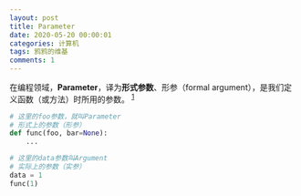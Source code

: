 ```yaml
---
layout: post
title: Parameter
date: 2020-05-20 00:00:01
categories: 计算机
tags: 鸦鸦的维基
comments: 1
---
```


在编程领域，**Parameter**，译为**形式参数**、形参（formal argument），是我们定义函数（或方法）时所用的参数。 <sup>[1][1]</sup>

```python
# 这里的foo参数，就叫Parameter
# 形式上的参数（形参）
def func(foo, bar=None): 
    ...

# 这里的data参数叫Argument
# 实际上的参数（实参）
data = 1 
func(1)
```

[1]: https://docs.python.org/3.9/glossary.html  "Python文档"